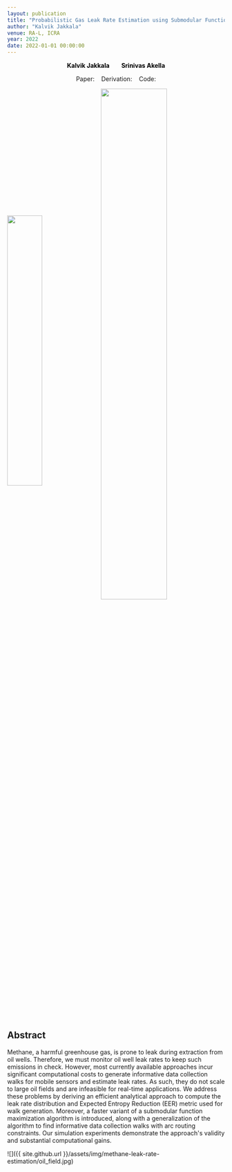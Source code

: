 ```yaml
---
layout: publication
title: "Probabilistic Gas Leak Rate Estimation using Submodular Function Maximization with Routing Constraints"
author: "Kalvik Jakkala"
venue: RA-L, ICRA
year: 2022
date: 2022-01-01 00:00:00
---
```


<p>
<center>
  <a href="https://webpages.uncc.edu/kjakkala"
   style="text-decoration: none"><b style="color:Black">Kalvik Jakkala</b></a>
   &nbsp;&nbsp;
  &nbsp;&nbsp;
  <a href="https://webpages.uncc.edu/sakella/"
   style="text-decoration: none"><b style="color:Black">Srinivas Akella</b></a>
</center>
</p>

<center>
Paper: <a href="https://nbviewer.org/github/UNCCharlotte-CS-Robotics/Gas-Leak-Estimation/blob/main/paper.pdf"><span style="color: #4285F4;"><i class="fa fa-file-text"></i></span></a>
&nbsp;&nbsp;
Derivation: <a href="https://nbviewer.org/github/UNCCharlotte-CS-Robotics/Gas-Leak-Estimation/blob/main/Supplemental.pdf"><span style="color: #4285F4;"><i class="fa fa-file-text"></i></span></a>
&nbsp;&nbsp;
Code: <a href="https://github.com/UNCCharlotte-CS-Robotics/Gas-Leak-Estimation"><span style="color: #4285F4;"><i class="fa fa-github"></i></span></a>
</center>

<p float="left">
  <img src="{{ site.github.url }}/assets/img/methane-leak-rate-estimation/ieee_ras_logo.png" width="40%" style="vertical-align:middle"/>
  &nbsp;&nbsp;
  <img src="{{ site.github.url }}/assets/img/wastewater/ieee_icra_logo.png" width="55%" style="vertical-align:middle"/>
</p>

## Abstract
Methane, a harmful greenhouse gas, is prone to leak during extraction from oil wells. Therefore, we must monitor oil well leak rates to keep such emissions in check. However, most currently available approaches incur significant computational costs to generate informative data collection walks for mobile sensors and estimate leak rates. As such, they do not scale to large oil fields and are infeasible for real-time applications. We address these problems by deriving an efficient analytical approach to compute the leak rate distribution and Expected Entropy Reduction (EER) metric used for walk generation. Moreover, a faster variant of a submodular function maximization algorithm is introduced, along with a generalization of the algorithm to find informative data collection walks with arc routing constraints. Our simulation experiments demonstrate the approach's validity and substantial computational gains.

![]({{ site.github.url }}/assets/img/methane-leak-rate-estimation/oil_field.jpg)
